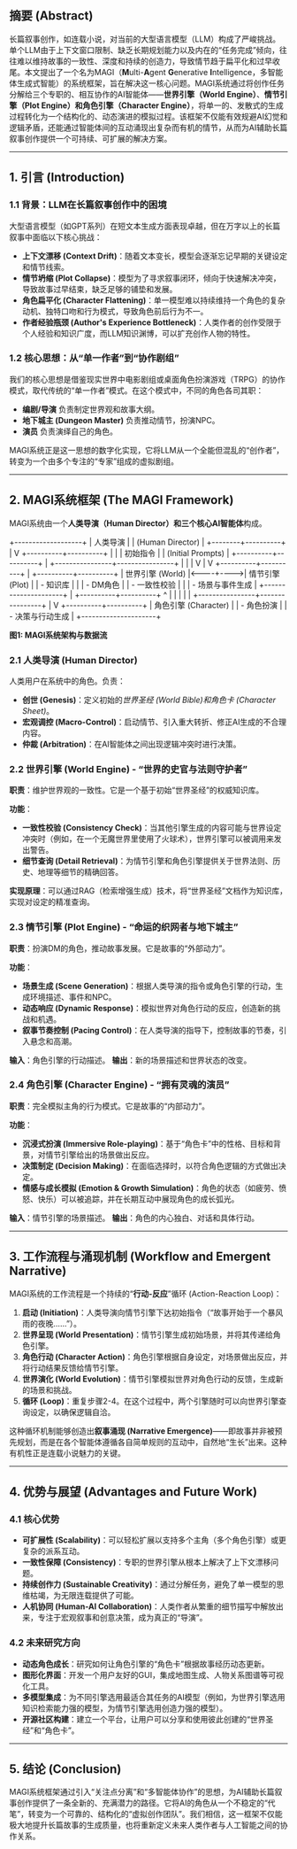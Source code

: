 ## 摘要 (Abstract)

长篇叙事创作，如连载小说，对当前的大型语言模型（LLM）构成了严峻挑战。单个LLM由于上下文窗口限制、缺乏长期规划能力以及内在的“任务完成”倾向，往往难以维持故事的一致性、深度和持续的创造力，导致情节趋于扁平化和过早收尾。本文提出了一个名为MAGI（**M**ulti-**A**gent **G**enerative **I**ntelligence，多智能体生成式智能）的系统框架，旨在解决这一核心问题。MAGI系统通过将创作任务分解给三个专职的、相互协作的AI智能体——**世界引擎（World Engine）**、**情节引擎（Plot Engine）**和**角色引擎（Character Engine）**，将单一的、发散式的生成过程转化为一个结构化的、动态演进的模拟过程。该框架不仅能有效规避AI幻觉和逻辑矛盾，还能通过智能体间的互动涌现出复杂而有机的情节，从而为AI辅助长篇叙事创作提供一个可持续、可扩展的解决方案。

---

## 1. 引言 (Introduction)

### 1.1 背景：LLM在长篇叙事创作中的困境

大型语言模型（如GPT系列）在短文本生成方面表现卓越，但在万字以上的长篇叙事中面临以下核心挑战：

*   **上下文漂移 (Context Drift)**：随着文本变长，模型会逐渐忘记早期的关键设定和情节线索。
*   **情节坍缩 (Plot Collapse)**：模型为了寻求叙事闭环，倾向于快速解决冲突，导致故事过早结束，缺乏足够的铺垫和发展。
*   **角色扁平化 (Character Flattening)**：单一模型难以持续维持一个角色的复杂动机、独特口吻和行为模式，导致角色前后行为不一。
*   **作者经验瓶颈 (Author's Experience Bottleneck)**：人类作者的创作受限于个人经验和知识广度，而LLM知识渊博，可以扩充创作人物的特性。

### 1.2 核心思想：从“单一作者”到“协作剧组”

我们的核心思想是借鉴现实世界中电影剧组或桌面角色扮演游戏（TRPG）的协作模式，取代传统的“单一作者”模式。在这个模式中，不同的角色各司其职：

*   **编剧/导演** 负责制定世界观和故事大纲。
*   **地下城主 (Dungeon Master)** 负责推动情节，扮演NPC。
*   **演员** 负责演绎自己的角色。

MAGI系统正是这一思想的数字化实现，它将LLM从一个全能但混乱的“创作者”，转变为一个由多个专注的“专家”组成的虚拟剧组。

---

## 2. MAGI系统框架 (The MAGI Framework)

MAGI系统由一个**人类导演（Human Director）**和三个核心**AI智能体**构成。

+-------------------+
|   人类导演        |
| (Human Director)  |
+--------+----------+
|
V
+----------+----------+
|                     |
|      初始指令       |
|  (Initial Prompts)  |
+----------+----------+
|
+----------------+----------------+
|                |                |
V                |                V
+----------+----------+     |     +----------+----------+
|  世界引擎 (World)   |<----+---->|  情节引擎 (Plot)    |
|   - 知识库          |     |     |   - DM角色          |
|   - 一致性校验      |     |     |   - 场景与事件生成  |
+---------------------+     |     +----------+----------+
^                |                |
|                |                |
+----------------+----------------+
|
V
+----------+----------+
|  角色引擎 (Character) |
|   - 角色扮演        |
|   - 决策与行动生成  |
+---------------------+

**图1: MAGI系统架构与数据流**

### 2.1 人类导演 (Human Director)

人类用户在系统中的角色。负责：

*   **创世 (Genesis)**：定义初始的*世界圣经 (World Bible)*和*角色卡 (Character Sheet)*。
*   **宏观调控 (Macro-Control)**：启动情节、引入重大转折、修正AI生成的不合理内容。
*   **仲裁 (Arbitration)**：在AI智能体之间出现逻辑冲突时进行决策。

### 2.2 世界引擎 (World Engine) - “世界的史官与法则守护者”

**职责**：维护世界观的一致性。它是一个基于初始“世界圣经”的权威知识库。

**功能**：

*   **一致性校验 (Consistency Check)**：当其他引擎生成的内容可能与世界设定冲突时（例如，在一个无魔世界里使用了火球术），世界引擎可以被调用来发出警告。
*   **细节查询 (Detail Retrieval)**：为情节引擎和角色引擎提供关于世界法则、历史、地理等细节的精确回答。

**实现原理**：可以通过RAG（检索增强生成）技术，将“世界圣经”文档作为知识库，实现对设定的精准查询。

### 2.3 情节引擎 (Plot Engine) - “命运的织网者与地下城主”

**职责**：扮演DM的角色，推动故事发展。它是故事的“外部动力”。

**功能**：

*   **场景生成 (Scene Generation)**：根据人类导演的指令或角色引擎的行动，生成环境描述、事件和NPC。
*   **动态响应 (Dynamic Response)**：模拟世界对角色行动的反应，创造新的挑战和机遇。
*   **叙事节奏控制 (Pacing Control)**：在人类导演的指导下，控制故事的节奏，引入悬念和高潮。

**输入**：角色引擎的行动描述。
**输出**：新的场景描述和世界状态的改变。

### 2.4 角色引擎 (Character Engine) - “拥有灵魂的演员”

**职责**：完全模拟主角的行为模式。它是故事的“内部动力”。

**功能**：

*   **沉浸式扮演 (Immersive Role-playing)**：基于“角色卡”中的性格、目标和背景，对情节引擎给出的场景做出反应。
*   **决策制定 (Decision Making)**：在面临选择时，以符合角色逻辑的方式做出决定。
*   **情感与成长模拟 (Emotion & Growth Simulation)**：角色的状态（如疲劳、愤怒、快乐）可以被追踪，并在长期互动中展现角色的成长弧光。

**输入**：情节引擎的场景描述。
**输出**：角色的内心独白、对话和具体行动。

---

## 3. 工作流程与涌现机制 (Workflow and Emergent Narrative)

MAGI系统的工作流程是一个持续的“**行动-反应**”循环 (Action-Reaction Loop)：

1.  **启动 (Initiation)**：人类导演向情节引擎下达初始指令（“故事开始于一个暴风雨的夜晚……”）。
2.  **世界呈现 (World Presentation)**：情节引擎生成初始场景，并将其传递给角色引擎。
3.  **角色行动 (Character Action)**：角色引擎根据自身设定，对场景做出反应，并将行动结果反馈给情节引擎。
4.  **世界演化 (World Evolution)**：情节引擎模拟世界对角色行动的反馈，生成新的场景和挑战。
5.  **循环 (Loop)**：重复步骤2-4。在这个过程中，两个引擎随时可以向世界引擎查询设定，以确保逻辑自洽。

这种循环机制能够创造出**叙事涌现 (Narrative Emergence)**——即故事并非被预先规划，而是在各个智能体遵循各自简单规则的互动中，自然地“生长”出来。这种有机性正是连载小说魅力的关键。

---

## 4. 优势与展望 (Advantages and Future Work)

### 4.1 核心优势

*   **可扩展性 (Scalability)**：可以轻松扩展以支持多个主角（多个角色引擎）或更复杂的派系互动。
*   **一致性保障 (Consistency)**：专职的世界引擎从根本上解决了上下文漂移问题。
*   **持续创作力 (Sustainable Creativity)**：通过分解任务，避免了单一模型的思维枯竭，为无限连载提供了可能。
*   **人机协同 (Human-AI Collaboration)**：人类作者从繁重的细节描写中解放出来，专注于宏观叙事和创意决策，成为真正的“导演”。

### 4.2 未来研究方向

*   **动态角色成长**：研究如何让角色引擎的“角色卡”根据故事经历动态更新。
*   **图形化界面**：开发一个用户友好的GUI，集成地图生成、人物关系图谱等可视化工具。
*   **多模型集成**：为不同引擎选用最适合其任务的AI模型（例如，为世界引擎选用知识检索能力强的模型，为情节引擎选用创造力强的模型）。
*   **开源社区构建**：建立一个平台，让用户可以分享和使用彼此创建的“世界圣经”和“角色卡”。

---

## 5. 结论 (Conclusion)

MAGI系统框架通过引入“关注点分离”和“多智能体协作”的思想，为AI辅助长篇叙事创作提供了一条全新的、充满潜力的路径。它将AI的角色从一个不稳定的“代笔”，转变为一个可靠的、结构化的“虚拟创作团队”。我们相信，这一框架不仅能极大地提升长篇故事的生成质量，也将重新定义未来人类作者与人工智能之间的协作关系。
